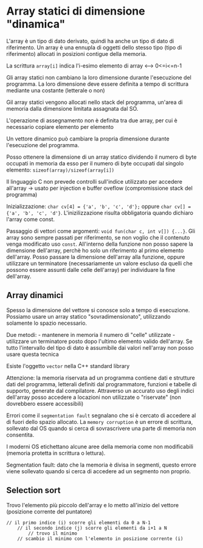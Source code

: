 # Array statici di dimensione "dinamica"

L'array è un tipo di dato derivato, quindi ha anche un tipo di dato di riferimento. Un array è una ennupla di oggetti dello stesso tipo (tipo di riferimento) allocati in posizioni contigue della memoria.

La scrittura `array[i]` indica l'i-esimo elemento di array <--> 0<=i<=n-1

Gli array statici non cambiano la loro dimensione durante l'esecuzione del programma. La loro dimensione deve essere definita a tempo di scrittura mediante una costante (letterale o non)

Gil array statici vengono allocati nello stack del programma, un'area di memoria dalla dimensione limitata assagnata dal SO.

L'operazione di assegnamento non è definita tra due array, per cui è necessario copiare elemento per elemento

Un vettore dinamico può cambiare la propria dimensione durante l'esecuzione del programma.

Posso ottenere la dimensione di un array statico dividendo il numero di byte occupati in memoria da esso per il numero di byte occupati dal singolo elemento: `sizeof(array)/sizeof(array[i])`

Il linguaggio C non prevede controlli sull'indice utilizzato per accedere all'array -> usato per injection e buffer oveflow (compromissione stack del programma)

Inizializzazione: `char cv[4] = {'a', 'b', 'c', 'd'};` oppure `char cv[] = {'a', 'b', 'c', 'd'}`. L'inizilizzazione risulta obbligatoria quando dichiaro l'array come const.

Passaggio di vettori come argomenti: `void fun(char c, int v[]) {...}`. Gli array sono sempre passati per riferimento, se non voglio che il contenuto venga modificato uso `const`. All'interno della funzione non posso sapere la dimensione dell'array, perchè ho solo un riferimento al primo elemento dell'array. Posso passare la dimensione dell'array alla funzione, oppure utilizzare un terminatore (necessariamente un valore escluso da quelli che possono essere assunti dalle celle dell'array) per individuare la fine dell'array.

## Array dinamici

Spesso la dimensione del vettore si conosce solo a tempo di esecuzione. Possiamo usare un array statico "sovradimensionato", utilizzando solamente lo spazio necessario.

Due metodi:
	- mantenere in memoria il numero di "celle" utilizzate
	- utilizzare un terminatore posto dopo l'ultimo elemento valido dell'array. Se tutto l'intervallo del tipo di dato è assumibile dai valori nell'array non posso usare questa tecnica

Esiste l'oggetto `vector` nella C++ standard library

Attenzione: la memoria riservata ad un programma contiene dati e strutture dati del programma, letterali definiti dal programmatore, funzioni e tabelle di supporto, generate dal compilatore. Attraverso un accurato uso degli indici dell'array posso accedere a locazioni non utilizzate o "riservate" (non dovrebbero essere accessibili)

Errori come il `segmentation fault` segnalano che si è cercato di accedere al di fuori dello spazio allocato. La `memory corruption` è un errore di scrittura, sollevato dal OS quando si cerca di sovrascrivere una parte di memoria non consentita.

I moderni OS etichettano alcune aree della memoria come non modificabili (memoria protetta in scrittura o lettura).

Segmentation fault: dato che la memoria è divisa in segmenti, questo errore viene sollevato quando si cerca di accedere ad un segmento non proprio.

## Selection sort

Trovo l'elemento più piccolo dell'array e lo metto all'inizio del vettore (posizione corrente del puntatore)

```
// il primo indice (i) scorre gli elementi da 0 a N-1
	// il secondo indice (j) scorre gli elementi da i+1 a N
		// trovo il minimo
	// scambio il minimo con l'elemento in posizione corrente (i)
```



